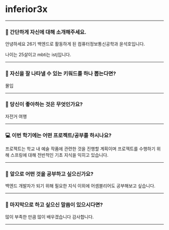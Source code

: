 # inferior3x

---

### 👋 간단하게 자신에 대해 소개해주세요.

안녕하세요 26기 백엔드로 활동하게 된 컴퓨터정보통신공학과 윤석호입니다.

나이는 25살이고 mbti는 istj입니다.

---

### 🔎 자신을 잘 나타낼 수 있는 키워드를 하나 뽑는다면?

몰입

---

### 💌 당신이 좋아하는 것은 무엇인가요?

자전거 여행

---

### 💻 이번 학기에는 어떤 프로젝트/공부를 하시나요?

프로젝트는 학교 내 예술 작품에 관련한 것을 진행할 계획이며 프로젝트를 수행하기 위해 스프링에 대해 전반적인 기초 지식을 익히고 있습니다.

---

### 👣 앞으로 어떤 것을 공부하고 싶으신가요?

백엔드 개발자가 되기 위해 필요한 지식 이외에 어셈블리어도 공부해보고 싶습니다.

---

### 💙 마지막으로 하고 싶으신 말씀이 있으시다면?

많이 부족한 만큼 많이 배우겠습니다 감사합니다.

---
